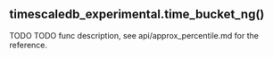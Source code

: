 ## timescaledb_experimental.time_bucket_ng()

TODO TODO func description, see api/approx\_percentile.md for the reference.
